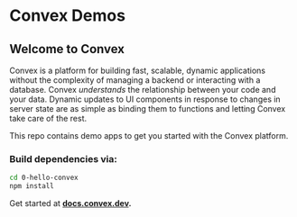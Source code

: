 
# Convex Demos

## Welcome to Convex

Convex is a platform for building fast, scalable, dynamic applications without
the complexity of managing a backend or interacting with a database. Convex
_understands_ the relationship between your code and your data. Dynamic updates
to UI components in response to changes in server state are as simple as binding
them to functions and letting Convex take care of the rest.

This repo contains demo apps to get you started with the Convex platform.

### Build dependencies via:

```bash
cd 0-hello-convex
npm install
```

Get started at **[docs.convex.dev](https://docs.convex.dev).**
